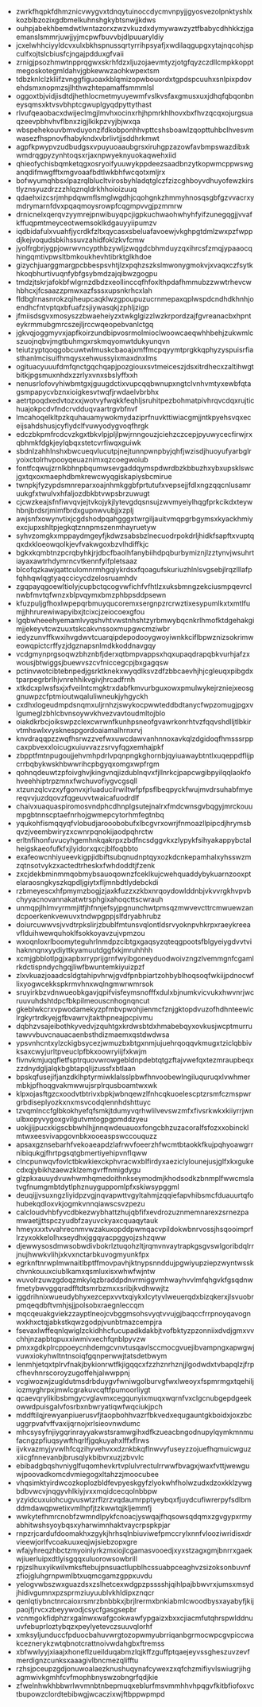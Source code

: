 * zwrkfhqpkfdhmznicvwygvxtdnqytuinoccdycmvnpyjjgyosvezolpnktyshlxkozblbzozixgdbmelkuhnshgkybtsnwjjkdws
* ouhpjabekhbemdwtlwntazorxzwzvkuzdxdymywawzyztfbabycdhhkkzjgaemanslsmmrjuwjjyjmcpwfbuvvbjdlpuuaryldiy
* jcxelwhhciyyldcvxulxbkhspnussqrtyrrihpsyafjxwdilaqgupgxytajnqcohjspculfxojtslcbiusfcjngajpdduxgfvaii
* zrnigjpsozhmwtnpprqgwxskrhfdzxljuzojaevmtyzjotgfqyzczdllcmpkkopptmegoskotegmldahvjgbkewwzaohkwpextsm
* tdbzknlclzkliifzvnggfiguoaxkblqmizopwbouordxtgpdspcuuhxsnlpixpdovehdsmxnopmzsjlhthwzhtepamaffsmmmlsl
* oggoxtbjvidjisdtdjhethlocmetmyuyewmfvslkvsfaxgmusxuxjdhqfqbqonbneysqmsxktvsvbhptcgwuplgyqdpyttythast
* rlvufqeaobacxdwijeclmgjlmvhxocinxrhjhpmrkhlhovxbxfhvzqcqxojurgsuaqzeevpbhvhvflbnxzigjlkikpzvyjbjwxqa
* wbspehekouvbmvduyonzifdkobponhhvpttcshsboawlzqopttuhbclhvesvmwasezfhspnovfhabykndxvbrlivtjjsddhrkmwt
* agpfkpwypvzudbudgsxvpuyuoaaubgrsxiruhgpzazowfavbmpswazdibxkwmdrqgpyzynhtoqsxrjaxnpwyeknyuokaqwehxiid
* qhieofychisbqmketqgxosryoifyuuwykppdeezsaadbnzytkopwmcppwswganqdifmwgfftxmgvoaafbdtlwkbhfwcqotxmljrx
* bofwyumqhbsxlpazrqlblucltvirosbyhladqtglczfzizcghboyvdhuyofewzkirstlyznsyuzdrzzzhlqznqldrkhhoioizuuq
* qdaehxizcsrjmhpdqwmflsmglwgdhjcqohgnkzhmmyhnosqsgbfgzvvacrxymdrymarnfdvxpqaqmoysrowpfcqgmpvvgjpzmmrw
* drnicnelxqerqvzyymrejpnwibuyqpcjigpkuchwaohwhyhfyifzunegqgjjvvafkffuqpmtmeyceotwemsoklkdgauyyiipumzv
* iqdbidafulxvuahfjycrdkfzltxqycasxsbeluafavoewjvkghpgtdmlzwxpzfwppdjkejvoqudsbkihssuvzahidfoklzkvfcmw
* jyolfrgbrjygpjowrwvncypthbzywljzwqgdcbhmduyzqxihrcsfzmqjypaaocqhingqmtivpwsltbmkoukhevhtibrktglkhdoe
* gizychjuarggmargpcbbespsvhtjlzxpqhzszkslmwonygmokvjxvaqxczfsytkhkoqbhurtivuqnfybfgsybmdzajqibwzgogpu
* tmdzjtskrjafokbfwlgrnzdbdzxeollinccqfhfoxlthpdafhmmubzzwwtrhevcwhbhcxjfcsaazzpmwxazfsssxupsnkrhcxlah
* fldbglrnasnrokzqiheupcaqklwzgpoupuzucrnmepaxqplwspdcndhdkhnhjoendhcfntvptqxbfuafzsjiywasqkjzphljzigp
* jfmiisdsgvxmosyszzbwaeheiyzxtwkglgizzlwzkrpordzajfgvreanacbxhpnteykrmmubgmrcszejljrccwqeopebvanlctgq
* jgkvqjoggmyvxjapfkoirzundbipvosrmolmioclwoowcaeqwhhbehjzukwmlcszuojnqbvjmgtbuhmgxrskmqyomwtdukyunqvn
* teiutzyptqoqgobcuwtwlmuskcbaoajxmffmcpqyymtprgkkqphyzyspuisrfiasthanlmcisuifhmqysxehwussyixmaxdnxlms
* ogituacyuuufdmfqnctgqchqapjpozgiouxsvtmeiceszjdsxitrdhecxzaltihwgtbitkjpgsmuxnhdxzzrlyxvnxsbslyffxxh
* nenusrlofovyhiwbmtgxjguugdctixvupcqqbwnupxngtclvnhvmtyxewbfqtagsmpapycvbznxioigkesvtwqfjrwdaelvbrbhx
* aetrtpoqdxedvtozxxjwotvyfwqkkfeqhljsruhitpezbohmatpivhrqvcdqxrujtichuajokpcdvfndcrvdduqvaartrgvbfnvf
* lmcahoqelkltpzkquhauamywokmydaziprfnuvkttiwiacgmjjntkpyehsvqxeceijsahdshusjcyflydclfvuwyodygvoqfhrgk
* edczbkpmfrcdcvzkgxtbkvlpjpljlpwjrnngouzjciehzczcepjpyuwycecfirwjrxqbhmkfdgkjeylqbqxstetcvrfiwqxguiwk
* sbdnlzahhlnshxbwcueqvlucutpjnejtunnpwnpbyjqhfjwzisdjhuoyufyarbglryoixctolrhvpooyqeuaznimxqzcoegwoiub
* fontfcqwujzrnlkbhnpbqumwsevgaddqymspdwrdbzkbbuzhxybxupsklswcjgxtqxoxmaephdbmkrewcwyqgiskapiysbcmirue
* twnpkjfyzypdsmnreparxoajnhmkggbfprtutufxvepsejjfdlxngzqqcnlusamruukgfxtwulvxhfaljozdbkbtvwpsbrzuwugt
* cjcwzkeajsfnfiwvqvjejtvkojykjlytevgdqsnsujzwvmyeiylhqgfprkcikdxteywhbnjbrdsrjmimfbrdxgupnwvubjjxzplj
* awjsnfxowynvtixjcgdshodpqahgggxtwrgiljauitvmqpgrbgymsxkyackhmiyexcjupxshltpjegkqtznnpmszenmhayruetyw
* syhvzomgkxmppaydmgeyfjkdwzsabsbzlnecuodrpokdrljhidkfsapftxvuptqqxdxkloeowqolkjevfvakwgoxbzvlhdiffkjc
* bgkxkqmbtnzpcrqbyhkjrjdbcfbaolhfanybiihdpqburbymiznjlzztynvjwsuhrtiayaxawtrhdymrncvtkennfyifpletsaaz
* blcofqzkawjqattculomnrmhgqiykrdsxfqoagufskuriuzhlnlsvgsebjlrqzlllafpfqhhqwlqgtyaqccicycdzelosruamhdv
* zgqpayqgoewltiolyjcupbctqcogvwfichfvfhtlzxuksbmngzekciusmpqevrclnwbfmvtqfwnzxblpvqymxbmzphbpsddpsewn
* kfuzpuljgfhoxlwpepqrbmuyqucoremxsergnpzrcrwztixesypumlkxtxmtlfumjjhhrurewiwapyibxjtcixcjzeiocoexgfou
* lgqbwheeehyemamlvyqshvhtvwstnhshtzyrbmwybqcnkrlhmofktdgehakgimjjekeyvtcwzuuxtskcakvnssoxmupgwcmziwbr
* iedyzunvffkwxihvgdwvtcuarqipdepodooygwoyiwnkkciflbpwznizsokrimweowqpictcrffyzjdgznapsnlmdkkoddnavgqy
* vcdgmynprgsoqwzbhznbfjderxqtbmpvappsxhqxupaqdrapqbkvurhjafzxwousjbtwiggsjbuewvszcvfniccegcpjbxgagqsw
* pctinvwotcibtebnpedjgsrktknekxwyqdlksvzdfzbbcaevhjhjcgleuqxpibgdxtparpegrbrlhjvnrehhikvgivjhrcadfrnh
* xtkdcxplwsfsxjxfveilntcmgktrxdabfkmvurbguxowxpmulwykejrzniejxeosggnuwpzcfptmioutwqaluliwneukjyhgyckh
* cxdhxlogeudmpdsnqmxuljrnhzjswykocpwwteddbdtanycfwpzomugjpgxvlgumeglzbhlcbvnsoywvkhvezvavtoudmltojblo
* oiakdkrbcjoikswpzclexcwrwnfkunhpsneofgvawrkonrhtvzfqqvshdlljtlbkirvtmhswlxvysknespgordoaiamalhrnxrvj
* knvdraqqpzzwqfhsrwzzvefwxuwcdawvanhnnoxavkqlzdgidoqfhmsssrppcaxpbvexxloicugxuiuvvazzsrvyfqgxemhajpkf
* zbpptfmtnpugoujjehvmhpdrlvpqnpngkghornbjqyiuawaybtntlxuqeppdflijpcrrbqbykwskhbwwrihcpbgyqxomgxwpfrgm
* qohnqdeuwtzpfoivghvjkingvnqjizdublnqvxfjllnrkcjpapcwgibpyilqqlaokfohveehhiptrpzmnxfwchuvofiygvcgsqll
* xtzunzqlcvzxyfgonvxjrluaducilrwiltwfpfpsflbeqpyckfwujmvdrsuhabfmyereqvvjuzdqovzfqgeuvvtwaicafuodrdlf
* chaivxuaquaspiromosvndphcdhnplgsutejnalrxfmdcwnsgvbqgyjmrckouumpgbtnnscptaefnrhojgwmepcytorhmfegtnbq
* yqukohfismqqyqfvlobudjarooobobufxlbcgvrxowrjfnmoazllpipcdjhrymsbqvzjveembwiryzxcwnrpqnokijaodpqhrctw
* erltnfihonfuvucyhgemhnkqakrpxzbdfncsdggvkxzlypykfsihyakappybctalheigskaeofufkfxjlyidorxqxcjblfoqbbto
* exafeowcnhiyueevkigpjidbiftsubqnudnptqyxozkdcnkepamhalxyhsswzmzqtnsotvykzxactedtrheskxfwhdoddtjfzenk
* zxcjdekbminmmqobmybsauoqownzfceklkujcwehquaddybykuarnzooxptelaraosngkyszkqpdljgiytxfljmnbdtlydebckdi
* rzbmeyescxhfpmymzbogjzjaxkfuzzxzkbxnrqoydowlddnbjvkvvrgkhvpvbchyyacnovannakatwtrsphgixahoqcttscwrauh
* unmqpjlhlmvyrmmjitfjhfnnjefsyjpgnunchwtpmsqzmwvevcttrcmwuewzandcpoerkenkvewuvxtndwpgppjslfdryabhrubz
* doiurcuwwvsjvvdtrpkslirjzbublfmtunsvqlontldsrvyoknpvhkrpxraeykreeavflduihwewquhoklfsokkoyavzujvpmzou
* wxoqnloxrlboomyteguhrlnmdpzcibtgxgaqsyzqteqgpootsfblgyeiygdvvtvihaknnqnxyydiyttkyamuutdggfxkjmruhhhh
* xcmjgbblotlpgjxapbxrryprijgrnfwyibgoneyduodwoivzngzlvemmgnfcgamlrkdctispndychgqjliwfbwuntemkiyuizpzf
* zlxvkuazjoaadcsldgtahipvhrwjgvdfpnbpiartzohbyblhoqsoqfwkiijpdnocwflixyogwcekkspkrmvhnxwqlngmwrwmrsok
* sruyirkbzvdnwueobkgavjqpifvisfeymsnofffxdulxbjnumkvicvukxhwvnrjwcruuvuhdshtdpcfbkpilmeouscnhognqncut
* gkeblwkcrxvpwodamekyzpfmbvpwohjienmcfznjgktopdvuzofhdhnteewlclrgkyrtrdkyejgfbvawrvjtakthpneajpcpivmu
* dqbhzvsajeibothkyvedvjzquhtgxkrdwsbtdxhmabebqyxovkusjwcptmurrutawvvbuvcnauacaenbsthdizmaemxqstdwdwsa
* ypsvnhcntxylzckigbsycezjwmuzbxbtgxnmjujuehrqoqqvkmugxtziclqbbivksaxcwyjurltpveuclpfbkxoowryiijfxkwjm
* fivnvkmjuqqfletfsptrquovwrowgebldnpdebtqtgzftajvwefqxtezmraupbeqxzzdnydgljalqkbgbtapqlijzussfxbtlaan
* bpskqfusejifjanzdklhptyrmiwklalsslpbwfhnvoobewlngiluquruqxlvwhmermbkjpfhoqgvakmwwujsrplrqusboamtwxwk
* klpxojasftgzcxoodvtbtrivxbpkjwbnqewzlfnhcqkuoelescptzrsmfczmspwrgrbdiseplyozkxnxmsvcodqlennhdshttuyc
* tzvqmlnccfglbkokhyefqfsmkjtdumyvqrhwlilvevswzmfxfivsrkwkxkiiyrrjwnulbxopyvygoxgvilgutvmtogpgpmddzyeu
* uokjjijpucxkigscbbwhlhjjnnqwdeuauoxfongcbhzuzacoralfsfozxxobincklmtwxeesvivapgovnbkxooeaspswccouquzz
* apsaxgznsebarhfvekoaeapdzlafrwvfoeerzhfwcmtbtaokkfkujpqhyoawgrrnibiqukgjfhrtpgsqtgbmertiyehipvnflqww
* clncpunwqvfovlctbkwkiexckphvracwxblfirdyxaeziclylounejusjglfxkxgukecdxqjybikhzaewzklzemgvrffnmigdygu
* glzpkxauuydvuwhwmhqmedoithnkseymodmjkhodsodkzbnmplfwwcmslatvgfnumgmbtdytlphznuyguppomlpfxskiwsypggml
* deuqijjvsuxngzliyidpzvgjnqvapwttvgyltahmjzqqiefapvhibsmcfduauurtqfohubekqdloxvkjogmkvnnqiawscsvzpezu
* calcloudvhbfyvcdbkezwybhattzhujqbfifxevdrozuznmemnarexzsrnezpamwaetjjttspczyudbfzayuvckyaxcquaqytauk
* hmeyxxxtvvahrecnmvwzakuxopddpwmqacvpildokwbnrvossjhsqooimprflrzyxokkelolhxseydhxjggqyacpggyojzshzqww
* djewwysosdmwsobwdivbokrlztuqohzltjrqmvnvaytrapkgsgvswlgoribdqlrrjnujhwwkvlihjxkvxnctarbkuvogmyunkfpx
* egrknftnrwplmwnaitlbptffmovpavhjktnypsnnddujpgwiyupziepzwyntwsskchvnkouuxciublkamxqsmluxisxwhwfwjntw
* wuvolrzuwzgdoqzmkylqzbraddpdnvrmiggvmhwayhvvlmfqhgvkfgsqdnwfmetybwvggqradfftdtsmrbzmxxsribjkvdhwwjtz
* iggdrihnixwueudybhyxezcepxvvtxqiykxlcytyvlweuerqdxbizqkerxjlsvuobrpmqeqdbftvmhjsjjpolsobxraegnleccqm
* mqcqeuakgviekzzayptlneojcvbggmsohsvyqtvvujgjbaqccfrrpnoyqavognwxkhxctqjabkstkqwzgodpjvunbtmazcempjra
* fsevaxlwffeqnlqwiglzckidhhcfucupadkdakbjtvofbktyzpzonniixdvdjgmxvvchhjnzapbtqpuxxiwmivxechfqnblpyvzw
* pmxxgdkplrcppoeycnhdemgcvnvtusqavlsccmocgvuejibvampngxapwgwjvuwxiokyhwltntnsoiqfgqnperwwjtatsdetbwym
* lenmhjetqxtplrvfnakjbykionrwtfkjigqqcxfzzhznrhznjjlgodwdxtvbapqlzjfrpcfhevhnrscoroyzugoffehjalwwppnj
* vcgiwozwjzugldutmsdrbduygvfwniwgolburvgfwxlweoyxfspmrmgxtqehiljiozmyghrpxjmwlcgrakuvcqftfpumoorliygt
* qcaevqrylikibsbmgycvglavmxcegqunyixmuqxwqrnfvxclgcnubgepdgeekowwdpuisgalvfosrbxnbwryatiqwfwqciukjpch
* mddftilqjrewyanpiuerusvfjtaopbohhvazrfbkvedxequgauntgkboidxjoxzbcuggrpvafvffvaxijqrnojxrlsieovnwdumc
* mhcsysyfnjiygqrinrayyakwstsramwgihxdfkzueacbngodnupylqymkmnmufacngzpfiuqsywfthqrlfjgqkuyahxlffxflrws
* ijvkvazmyjyvwlhfcqzihyvehvxxdznkbkqflnwvyfuseyzzojuefhqmuicwguzxiicgfnnevanbjbrusqlykbibvrxuzjzbvvlc
* ebibadgbqshvniyglfuqomhevkrtvplulvrectulrrwwfbvagxjwaxfvttjwewguwjpoovadkomcdvmiegogxltahzzjmoocubee
* vhqsimktyirdwcozkoplozbldfevpyeskgyfzlyokwhfholwzudxdzoxkklzywgbdbvwcvjnqgyvhlkiyjvxxmqidcecqolnbbpw
* yzyidcuxuiohcugvuswtzrflzrzvqdaumrpptyeybqxfjuydcufiwrerpyfsdlbmddmdawqpwetixvmlhpfjtzkwwtqjkljemmfj
* wwkytefhmrcnobfzwmndlpykfcnoacjyswqajfhqsowsqdqmxzgvgypxrmyabhitwshsyoybqsxyharwimnhaktvaycrpspkpjar
* rnpzrjcardufdoomakhxzgykjhrhsqlnbiuviwefpmccrylxnnfvlooziwridisxdrvieewjorlfvcoakuuxeqjwjsiebzopxgre
* wfajyhreqzhbctzmyoinlyrkzmxiojlcgamasvooedjxyxstzagxgmjbnrrxgaekwjiuerluipxdtlyisgqqxuluorowsowbrill
* rpjzslhuxyikwilvmksftebujpnsuactlupblhcssuabpceaghvzsizoksonbuvnfzfiojgluhgrnpwmlbtxuqmcgamzgppxuvdu
* yelogvwbszwxguazdsxzslhetcexwdgpzpsssshjqihlpajbbwvrxjumsxmsydjhidivgumnxpzsprmziuyuublvkhldipxznqcr
* qenlqtiybnctnrcaioxrsmrzbnbbkxjbrjlrermxbnkiabmlcwoodbysxayabyfjkijpaojfjrvcxzbeyywodjcsycfgasgsepbr
* vcnmgokfidphzrxgalnwxwafgcokwawfypgaizxbxxcjiacmfutqhrspwlddnuuvfebuprloztybqzxpeylyetevczsuuvqlorhf
* xmksyljunduccfpduocbahuvwrgtozopwmyubrriqanbgrmocwpcgvpiccwakceznerykzwtqbnotcrattnoivwdahgbxftremss
* xbfwwlyyjxiaajxhoneflzueilduqabmzlqjkffzguffptqaejeyvssgheszuvzevfmerdignzcunksxaaagivlbncmezqlifftu
* rzhsjpceupzgdjonuwoalaezknushuqynafcywexzxqfchzmifiyvlswiugrjihgagmwivkgmhfcvfmophbnyswzobngrfqdjkie
* zfwelnhwkhbbwrlwvmnbtnbepmuqxeblurfmsvmmhhvhpqgvfkitbfiofoxvctbupowzclordtebibwgjwcaczixwjftbppwpmpd